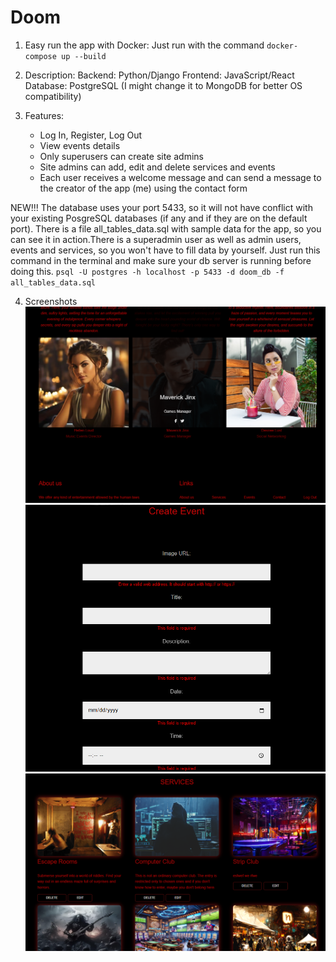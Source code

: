 # Doom
1. Easy run the app with Docker:
    Just run with the command `docker-compose up --build`    

2. Description:
    Backend: Python/Django
    Frontend: JavaScript/React
    Database: PostgreSQL (I might change it to MongoDB for better OS compatibility)

3. Features:
    - Log In, Register, Log Out
    - View events details
    - Only superusers can create site admins
    - Site admins can add, edit and delete services and events
    - Each user receives a welcome message and can send a message to the creator of the app (me) using the contact form

NEW!!!
The database uses your port 5433, so it will not have conflict with your existing PosgreSQL databases (if any and if they are on the default port).
There is a file all_tables_data.sql with sample data for the app, so you can see it in action.There is a superadmin user as well as admin users, events and services, so you won't have to fill data by yourself. Just run this command in the terminal and make sure your db server is running before doing this.
`psql -U postgres -h localhost -p 5433 -d doom_db -f all_tables_data.sql`

4. Screenshots
![alt text](image.png)
![alt text](image-1.png)
![alt text](image-2.png)